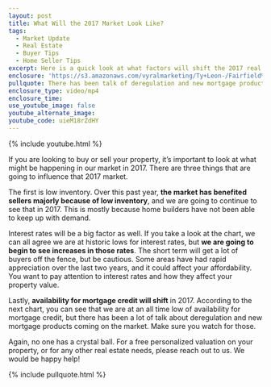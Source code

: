 ```yaml
---
layout: post
title: What Will the 2017 Market Look Like?
tags:
  - Market Update
  - Real Estate
  - Buyer Tips
  - Home Seller Tips
excerpt: Here is a quick look at what factors will shift the 2017 real estate market.
enclosure: 'https://s3.amazonaws.com/vyralmarketing/Ty+Leon-/Fairfield%2C+CA+Real+Estate+2017+Market+Predictions.mp4'
pullquote: There has been talk of deregulation and new mortgage products coming on the market.
enclosure_type: video/mp4
enclosure_time:
use_youtube_image: false
youtube_alternate_image:
youtube_code: uieM18rZdHY
---
```



{% include youtube.html %}

If you are looking to buy or sell your property, it’s important to look at what might be happening in our market in 2017. There are three things that are going to influence that 2017 market.

The first is low inventory. Over this past year, **the market has benefited sellers majorly because of low inventory**, and we are going to continue to see that in 2017. This is mostly because home builders have not been able to keep up with demand.

Interest rates will be a big factor as well. If you take a look at the chart, we can all agree we are at historic lows for interest rates, but **we are going to begin to see increases in those rates**. The short term will get a lot of buyers off the fence, but be cautious. Some areas have had rapid appreciation over the last two years, and it could affect your affordability. You want to pay attention to interest rates and how they affect your property value.

Lastly, **availability for mortgage credit will shift** in 2017. According to the next chart, you can see that we are at an all time low of availability for mortgage credit, but there has been a lot of talk about deregulation and new mortgage products coming on the market. Make sure you watch for those.

Again, no one has a crystal ball. For a free personalized valuation on your property, or for any other real estate needs, please reach out to us. We would be happy help!

{% include pullquote.html %}